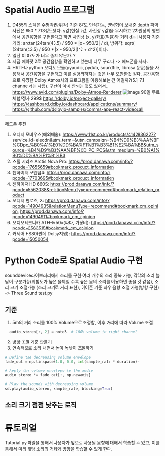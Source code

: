 # Spatial Audio 프로그램 

1. D455의 스펙은 수평각(방위각) 기준 87도 인식가능, 권남혁이 보내준 depth 파악 사진은 950 * 713정도였다. y값(현실 z값, 사진상 y값)을 무시하고 2차원상의 평면에서 공간음향을 구현한다고 하면 사진상 (x, y)좌표(픽셀)와 거리 d는 [사용자 기준 거리: arctan(24tan(43.5) / 950 * |x - 950/2| / d), 방위각: sqrt( (24tan(43.5) / 950 * |x - 950/2|)^2 + d^2)]이다.
2. 일단 이 87도가 너무 좁지 않은가..?
3. 지금 에어팟 2로 공간음향을 확인하고 있는데 너무 구리다 -> 헤드폰을 사자.
4. HRTF나 python 오디오 모듈(pyaudio, pydub, soundfile, librosa 등등)들을 사용해서 공간음향을 구현하고 이를 실용화하자는 것은 너무 오만한것 같다. 공간음향으로 유명한 Dolby Atmos사의 프로그램을 이용해보는 건 어떨까?(5.1, 7.1 channel과는 다름). 구현이 아예 안되는 것도 있어서..
https://www.avid.com/plugins/Dolby-Atmos-Renderer
![image](https://github.com/KangJongHyun/DGIST_UGRP_VISION/assets/134807177/8325195b-1743-470f-b790-fb83f4ab18de)
90일 무료체험/정가 299$
https://dolby.io/project-gallery/
https://dashboard.dolby.io/dashboard/applications/summary/
https://github.com/dolbyio-samples/comms-app-react-videocall
----
헤드폰 추천
1. 오디지 모비우스(해외배송): https://www.11st.co.kr/products/4142836227?service_id=elecdn&utm_term=&utm_campaign=%B4%D9%B3%AA%BF%CDpc_%B0%A1%B0%DD%BA%F1%B1%B3%B1%E2%BA%BB&utm_source=%B4%D9%B3%AA%BF%CD_PC_PCS&utm_medium=%B0%A1%B0%DD%BA%F1%B1%B3
2. 스틸 시리즈 Arctis Nova Pro: https://prod.danawa.com/info/?pcode=17655659#bookmark_product_information
3. 젠하이저 모멘텀4: https://prod.danawa.com/info/?pcode=17703695#bookmark_product_information
4. 젠하이저 HD 660S: https://prod.danawa.com/info/?pcode=5562038&relationMenuType=recommend#bookmark_relation_product
5. 오디지 펜로즈, X: https://prod.danawa.com/info/?pcode=14904935&relationMenuType=recommend#bookmark_cm_opinion, https://prod.danawa.com/info/?pcode=14904911#bookmark_cm_opinion
6. 오디오테크니카 ATH-M50x(싸다, 가성비): https://prod.danawa.com/info/?pcode=2563515#bookmark_cm_opinion
7. 커세어 HS80(싼데 Dolby지원): https://prod.danawa.com/info/?pcode=15050054

# Python Code로 Spatial Audio 구현 
sounddevice라이브러리에서 소리를 구현(여러 개수의 소리 중복 가능, 각각의 소리 높 낮이 구분가능(위험도가 높은 물체일 수록 높은 음의 소리를 이용하면 좋을 것 같음), 소리 크기 조절가능 (소리 크기로 거리 표현), 이어폰 기준 좌우 음향 조절 가능(방향 구현) -> Three Sound test.py 

## 기준 
1. 5m의 거리 소리를 100% Volume으로 조정함, 이후 거리에 따라 Volume 조절
```py
  audio_stereo[:, 2] = note3  # 100% volume in right channel
```
2. 방향 조절 기준 만들기
3. 연속적으로 소리 내면서 높이 높낮이 조절하기
```py
# Define the decreasing volume envelope
fade_out = np.linspace(1.0, 0.0, int(sample_rate * duration))

# Apply the volume envelope to the audio
audio_stereo *= fade_out[:, np.newaxis]

# Play the sounds with decreasing volume
sd.play(audio_stereo, sample_rate, blocking=True)
```
소리 크기 점점 낮추는 로직
------
# 튜토리얼 
Tutorial.py 파일을 통해서 사용자가 앞으로 사용될 음향에 대해서 학습할 수 있고, 이를 통해서 미리 해당 소리의 거리와 방향을 학습할 수 있게 한다. 
